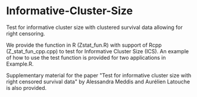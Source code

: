 # Informative-Cluster-Size
Test for informative cluster size with clustered survival data allowing for right censoring.

We provide the function in R (Zstat_fun.R) with support of Rcpp (Z_stat_fun_cpp.cpp) to test for Informative Cluster Size (ICS).
An example of how to use the test function is provided for two applications in Example.R. 

Supplementary material for the paper "Test for informative cluster size with right censored survival data" by Alessandra Meddis and Aurélien Latouche is also provided. 
